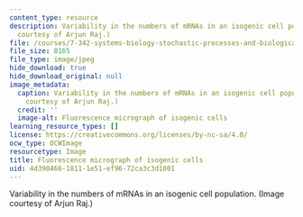 ```yaml
---
content_type: resource
description: Variability in the numbers of mRNAs in an isogenic cell population. (Image
  courtesy of Arjun Raj.)
file: /courses/7-342-systems-biology-stochastic-processes-and-biological-robustness-fall-2008/4d39046618111e51ef9672ca3c3d1001_7-342f08-th.jpg
file_size: 8165
file_type: image/jpeg
hide_download: true
hide_download_original: null
image_metadata:
  caption: Variability in the numbers of mRNAs in an isogenic cell population. (Image
    courtesy of Arjun Raj.)
  credit: ''
  image-alt: Fluorescence micrograph of isogenic cells
learning_resource_types: []
license: https://creativecommons.org/licenses/by-nc-sa/4.0/
ocw_type: OCWImage
resourcetype: Image
title: Fluorescence micrograph of isogenic cells
uid: 4d390466-1811-1e51-ef96-72ca3c3d1001
---
```

Variability in the numbers of mRNAs in an isogenic cell population. (Image courtesy of Arjun Raj.)